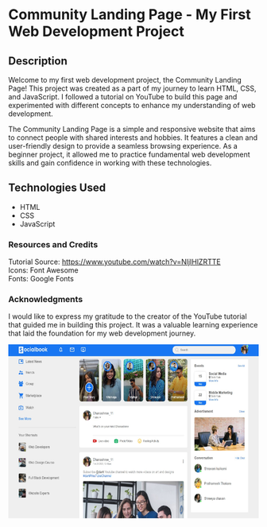 # Community Landing Page - My First Web Development Project


## Description
Welcome to my first web development project, the Community Landing Page! This project was created as a part of my journey to learn HTML, CSS, and JavaScript. I followed a tutorial on YouTube to build this page and experimented with different concepts to enhance my understanding of web development.

The Community Landing Page is a simple and responsive website that aims to connect people with shared interests and hobbies. It features a clean and user-friendly design to provide a seamless browsing experience. As a beginner project, it allowed me to practice fundamental web development skills and gain confidence in working with these technologies.

## Technologies Used
<ul>
<li>HTML</li>
<li>CSS</li>
<li>JavaScript</li>
</ul>

### Resources and Credits
Tutorial Source: https://www.youtube.com/watch?v=NljIHlZRTTE<br>
Icons: Font Awesome<br>
Fonts: Google Fonts<br>

### Acknowledgments
I would like to express my gratitude to the creator of the YouTube tutorial that guided me in building this project. It was a valuable learning experience that laid the foundation for my web development journey.

<p align="center">
<img src="website picture.jpg" alt="Logo" width="700" height="350">
</p>
